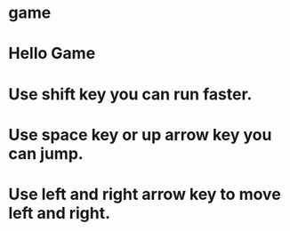 # game
# Hello Game
# Use shift key you can run faster.
# Use space key or up arrow key you can jump.
# Use left and right arrow key to move left and right.
